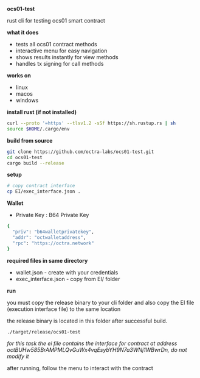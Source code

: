 **ocs01-test**

rust cli for testing ocs01 smart contract

**what it does**

-   tests all ocs01 contract methods
-   interactive menu for easy navigation
-   shows results instantly for view methods
-   handles tx signing for call methods

**works on**

-   linux
-   macos
-   windows

**install rust (if not installed)**

```bash
curl --proto '=https' --tlsv1.2 -sSf https://sh.rustup.rs | sh
source $HOME/.cargo/env
```

**build from source**

```bash
git clone https://github.com/octra-labs/ocs01-test.git
cd ocs01-test
cargo build --release
```

**setup**

```bash
# copy contract interface
cp EI/exec_interface.json .
```

**Wallet**

- Private Key : B64 Private Key

```bash
{
  "priv": "b64walletprivatekey",
  "addr": "octwalletaddress",
  "rpc": "https://octra.network"
}
```

**required files in same directory**

-   wallet.json - create with your credentials
-   exec_interface.json - copy from EI/ folder

**run**

you must copy the release binary to your cli folder and also copy the EI file (execution interface file) to the same location 

the release binary is located in this folder after successful build. 
```bash
./target/release/ocs01-test
```

*for this task the ei file contains the interface for contract at address octBUHw585BrAMPMLQvGuWx4vqEsybYH9N7a3WNj1WBwrDn, do not modify it*

after running, follow the menu to interact with the contract

